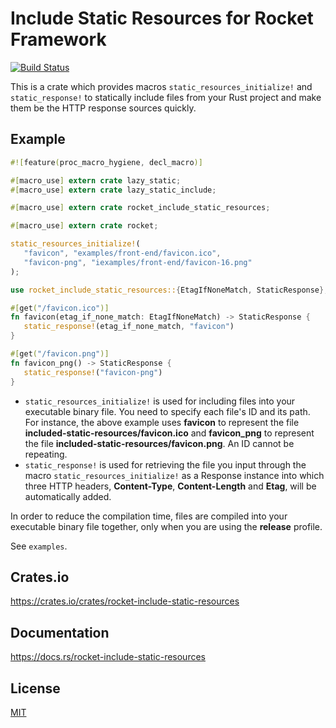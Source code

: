 Include Static Resources for Rocket Framework
====================

[![Build Status](https://travis-ci.org/magiclen/rocket-include-static-resources.svg?branch=master)](https://travis-ci.org/magiclen/rocket-include-static-resources)

This is a crate which provides macros `static_resources_initialize!` and `static_response!` to statically include files from your Rust project and make them be the HTTP response sources quickly.

## Example

```rust
#![feature(proc_macro_hygiene, decl_macro)]

#[macro_use] extern crate lazy_static;
#[macro_use] extern crate lazy_static_include;

#[macro_use] extern crate rocket_include_static_resources;

#[macro_use] extern crate rocket;

static_resources_initialize!(
   "favicon", "examples/front-end/favicon.ico",
   "favicon-png", "iexamples/front-end/favicon-16.png"
);

use rocket_include_static_resources::{EtagIfNoneMatch, StaticResponse};

#[get("/favicon.ico")]
fn favicon(etag_if_none_match: EtagIfNoneMatch) -> StaticResponse {
   static_response!(etag_if_none_match, "favicon")
}

#[get("/favicon.png")]
fn favicon_png() -> StaticResponse {
   static_response!("favicon-png")
}
```

* `static_resources_initialize!` is used for including files into your executable binary file. You need to specify each file's ID and its path. For instance, the above example uses **favicon** to represent the file **included-static-resources/favicon.ico** and **favicon_png** to represent the file **included-static-resources/favicon.png**. An ID cannot be repeating.
* `static_response!` is used for retrieving the file you input through the macro `static_resources_initialize!` as a Response instance into which three HTTP headers, **Content-Type**, **Content-Length** and **Etag**, will be automatically added.

In order to reduce the compilation time, files are compiled into your executable binary file together, only when you are using the **release** profile.

See `examples`.

## Crates.io

https://crates.io/crates/rocket-include-static-resources

## Documentation

https://docs.rs/rocket-include-static-resources

## License

[MIT](LICENSE)